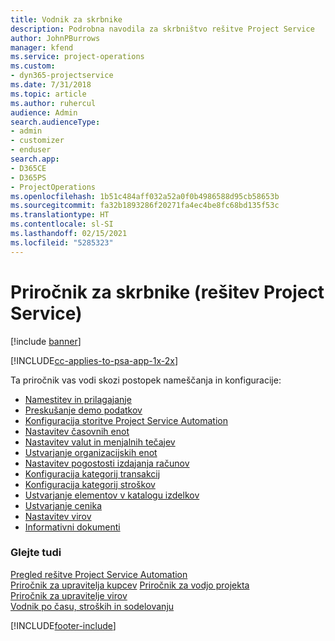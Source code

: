 ```yaml
---
title: Vodnik za skrbnike
description: Podrobna navodila za skrbništvo rešitve Project Service
author: JohnPBurrows
manager: kfend
ms.service: project-operations
ms.custom:
- dyn365-projectservice
ms.date: 7/31/2018
ms.topic: article
ms.author: ruhercul
audience: Admin
search.audienceType:
- admin
- customizer
- enduser
search.app:
- D365CE
- D365PS
- ProjectOperations
ms.openlocfilehash: 1b51c484aff032a52a0f0b4986588d95cb58653b
ms.sourcegitcommit: fa32b1893286f20271fa4ec4be8fc68bd135f53c
ms.translationtype: HT
ms.contentlocale: sl-SI
ms.lasthandoff: 02/15/2021
ms.locfileid: "5285323"
---
```

# <a name="administrator-guide-project-service"></a>Priročnik za skrbnike (rešitev Project Service)

[!include [banner](../includes/psa-now-project-operations.md)]

[!INCLUDE[cc-applies-to-psa-app-1x-2x](../includes/cc-applies-to-psa-app-1x-2x.md)]

Ta priročnik vas vodi skozi postopek nameščanja in konfiguracije:  
  
- [Namestitev in prilagajanje](install-customize.md)
- [Preskušanje demo podatkov](use-demo-data.md)
- [Konfiguracija storitve Project Service Automation](configure.md)
- [Nastavitev časovnih enot](set-up-time-units.md)
- [Nastavitev valut in menjalnih tečajev](set-up-currencies-exchange-rates.md)
- [Ustvarjanje organizacijskih enot](create-organizational-units.md)
- [Nastavitev pogostosti izdajanja računov](set-up-invoice-frequencies.md)
- [Konfiguracija kategorij transakcij](configure-transaction-categories.md)
- [Konfiguracija kategorij stroškov](configure-expense-categories.md)
- [Ustvarjanje elementov v katalogu izdelkov](create-product-catalog-items.md)
- [Ustvarjanje cenika](create-price-list.md)
- [Nastavitev virov](set-up-resources.md)
- [Informativni dokumenti](white-papers.md)
  
### <a name="see-also"></a>Glejte tudi  
 [Pregled rešitve Project Service Automation](../psa/overview.md)    
 [Priročnik za upravitelja kupcev](../psa/account-manager-guide.md) [Priročnik za vodjo projekta](../psa/project-manager-guide.md)   
 [Priročnik za upravitelje virov](../psa/resource-manager-guide.md)   
 [Vodnik po času, stroških in sodelovanju](../psa/time-expense-collaboration-guide.md)


[!INCLUDE[footer-include](../includes/footer-banner.md)]